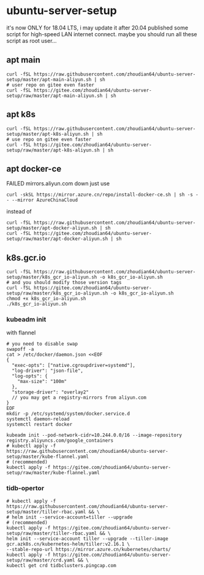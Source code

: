 # ubuntu-server-setup

it's now ONLY for 18.04 LTS, i may update it after 20.04 published
some script for high-speed LAN internet connect.
maybe you should run all these script as root user...

## apt main 
```shell
curl -fSL https://raw.githubusercontent.com/zhoudian64/ubuntu-server-setup/master/apt-main-aliyun.sh | sh
# user repo on gitee even faster
curl -fSL https://gitee.com/zhoudian64/ubuntu-server-setup/raw/master/apt-main-aliyun.sh | sh
```

## apt k8s
```shell
curl -fSL https://raw.githubusercontent.com/zhoudian64/ubuntu-server-setup/master/apt-k8s-aliyun.sh | sh
# use repo on gitee even faster
curl -fSL https://gitee.com/zhoudian64/ubuntu-server-setup/raw/master/apt-k8s-aliyun.sh | sh
```

## apt docker-ce
FAILED mirrors.aliyun.com down
just use
```shell
curl -skSL https://mirror.azure.cn/repo/install-docker-ce.sh | sh -s -- --mirror AzureChinaCloud
```
instead of 
```shell
curl -fSL https://raw.githubusercontent.com/zhoudian64/ubuntu-server-setup/master/apt-docker-aliyun.sh | sh
curl -fSL https://gitee.com/zhoudian64/ubuntu-server-setup/raw/master/apt-docker-aliyun.sh | sh
```

## k8s.gcr.io
```shell
curl -fSL https://raw.githubusercontent.com/zhoudian64/ubuntu-server-setup/master/k8s_gcr_io-aliyun.sh -o k8s_gcr_io-aliyun.sh
# and you should modify those version tags
curl -fSL https://gitee.com/zhoudian64/ubuntu-server-setup/raw/master/k8s_gcr_io-aliyun.sh -o k8s_gcr_io-aliyun.sh
chmod +x k8s_gcr_io-aliyun.sh
./k8s_gcr_io-aliyun.sh
```
### kubeadm init
with flannel
```shell
# you need to disable swap
swapoff -a
cat > /etc/docker/daemon.json <<EOF
{
  "exec-opts": ["native.cgroupdriver=systemd"],
  "log-driver": "json-file",
  "log-opts": {
    "max-size": "100m"
  },
  "storage-driver": "overlay2"
  // you may get a registry-mirrors from aliyun.com
}
EOF
mkdir -p /etc/systemd/system/docker.service.d
systemctl daemon-reload
systemctl restart docker

kubeadm init --pod-network-cidr=10.244.0.0/16 --image-repository registry.aliyuncs.com/google_containers
# kubectl apply -f https://raw.githubusercontent.com/zhoudian64/ubuntu-server-setup/master/kube-flannel.yaml
# (recommended)
kubectl apply -f https://gitee.com/zhoudian64/ubuntu-server-setup/raw/master/kube-flannel.yaml
```

### tidb-opertor
```shell
# kubectl apply -f https://raw.githubusercontent.com/zhoudian64/ubuntu-server-setup/master/tiller-rbac.yaml && \
# helm init --service-account=tiller --upgrade
# (recommended)
kubectl apply -f https://gitee.com/zhoudian64/ubuntu-server-setup/raw/master/tiller-rbac.yaml && \
helm init --service-account tiller --upgrade --tiller-image gcr.azk8s.cn/kubernetes-helm/tiller:v2.16.1 \
--stable-repo-url https://mirror.azure.cn/kubernetes/charts/
kubectl apply -f https://gitee.com/zhoudian64/ubuntu-server-setup/raw/master/crd.yaml && \
kubectl get crd tidbclusters.pingcap.com
```
